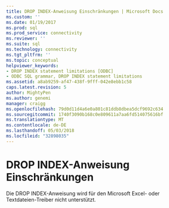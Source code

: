 ```yaml
---
title: DROP INDEX-Anweisung Einschränkungen | Microsoft Docs
ms.custom: ''
ms.date: 01/19/2017
ms.prod: sql
ms.prod_service: connectivity
ms.reviewer: ''
ms.suite: sql
ms.technology: connectivity
ms.tgt_pltfrm: ''
ms.topic: conceptual
helpviewer_keywords:
- DROP INDEX statement limitations [ODBC]
- ODBC SQL grammar, DROP INDEX statement limitations
ms.assetid: a8ab9259-af47-438f-9fff-042e8ebb1c58
caps.latest.revision: 5
author: MightyPen
ms.author: genemi
manager: craigg
ms.openlocfilehash: 79d0d11d4a6e0a801c81ddb8dbea5dcf9692c634
ms.sourcegitcommit: 1740f3090b168c0e809611a7aa6fd514075616bf
ms.translationtype: MT
ms.contentlocale: de-DE
ms.lasthandoff: 05/03/2018
ms.locfileid: "32898035"
---
```

# <a name="drop-index-statement-limitations"></a>DROP INDEX-Anweisung Einschränkungen
Die DROP INDEX-Anweisung wird für den Microsoft Excel- oder Textdateien-Treiber nicht unterstützt.
